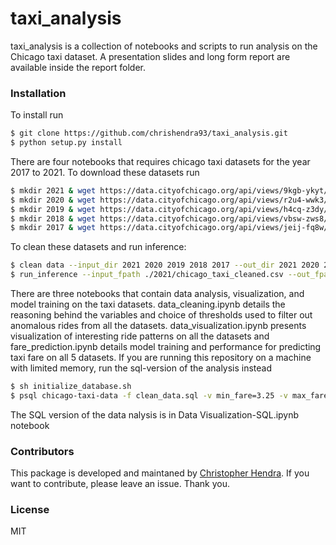 # taxi_analysis

taxi_analysis is a collection of notebooks and scripts to run analysis on the Chicago taxi dataset. A presentation slides and long form report are available inside the report folder.

### Installation

To install run

```sh
$ git clone https://github.com/chrishendra93/taxi_analysis.git
$ python setup.py install
```

There are four notebooks that requires chicago taxi datasets for the year 2017 to 2021. To download these datasets run

```sh
$ mkdir 2021 & wget https://data.cityofchicago.org/api/views/9kgb-ykyt/rows.csv?accessType=DOWNLOAD -O 2021/chicago_taxi.csv
$ mkdir 2020 & wget https://data.cityofchicago.org/api/views/r2u4-wwk3/rows.csv?accessType=DOWNLOAD -O 2020/chicago_taxi.csv
$ mkdir 2019 & wget https://data.cityofchicago.org/api/views/h4cq-z3dy/rows.csv?accessType=DOWNLOAD -O 2019/chicago_taxi.csv
$ mkdir 2018 & wget https://data.cityofchicago.org/api/views/vbsw-zws8/rows.csv?accessType=DOWNLOAD -O 2018/chicago_taxi.csv
$ mkdir 2017 & wget https://data.cityofchicago.org/api/views/jeij-fq8w/rows.csv?accessType=DOWNLOAD -O 2017/chicago_taxi.csv
```

To clean these datasets and run inference:
```sh
$ clean data --input_dir 2021 2020 2019 2018 2017 --out_dir 2021 2020 2019 2018 2017
$ run_inference --input_fpath ./2021/chicago_taxi_cleaned.csv --out_fpath ./2021/chicago_taxi_pred.txt
```

There are three notebooks that contain data analysis, visualization, and model training on the taxi datasets. data_cleaning.ipynb details the reasoning behind the variables and choice of thresholds used to filter out anomalous rides from all the datasets. data_visualization.ipynb presents visualization of interesting ride patterns on all the datasets and fare_prediction.ipynb details model training and performance for predicting taxi fare on all 5 datasets. If you are running this repository on a machine with limited memory, run the sql-version of the analysis instead

```sh
$ sh initialize_database.sh
$ psql chicago-taxi-data -f clean_data.sql -v min_fare=3.25 -v max_fare=100 -v min_trip_secs=60 -v max_trip_secs=60 -v max_mph=70
```

The SQL version of the data nalysis is in Data Visualization-SQL.ipynb notebook
### Contributors

This package is developed and maintaned by [Christopher Hendra](https://github.com/chrishendra93). If you want to contribute, please leave an issue. Thank you.

### License
MIT
